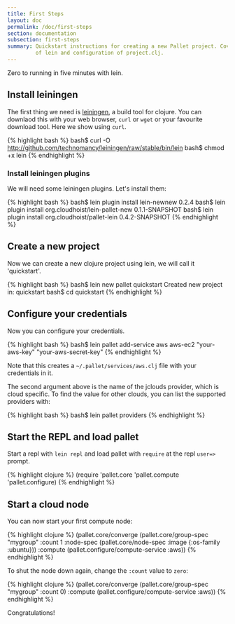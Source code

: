 ```yaml
---
title: First Steps
layout: doc
permalink: /doc/first-steps
section: documentation
subsection: first-steps
summary: Quickstart instructions for creating a new Pallet project. Covers installation
         of lein and configuration of project.clj.
---
```


Zero to running in five minutes with lein.

## Install leiningen

The first thing we need is [leiningen](http://github.com/technomancy/leiningen),
a build tool for clojure. You can downlaod this with your web browser, `curl` or
`wget` or your favourite download tool. Here we show using `curl`.

{% highlight bash %}
bash$ curl -O http://github.com/technomancy/leiningen/raw/stable/bin/lein
bash$ chmod +x lein
{% endhighlight %}

### Install leiningen plugins

We will need some leiningen plugins. Let's install them:

{% highlight bash %}
bash$ lein plugin install lein-newnew 0.2.4
bash$ lein plugin install org.cloudhoist/lein-pallet-new 0.1.1-SNAPSHOT
bash$ lein plugin install org.cloudhoist/pallet-lein 0.4.2-SNAPSHOT
{% endhighlight %}


## Create a new project

Now we can create a new clojure project using lein, we will call it 'quickstart'.

{% highlight bash %}
bash$ lein new pallet quickstart
Created new project in: quickstart
bash$ cd quickstart
{% endhighlight %}

## Configure your credentials

Now you can configure your credentials.

{% highlight bash %}
bash$ lein pallet add-service aws aws-ec2 "your-aws-key" "your-aws-secret-key"
{% endhighlight %}

Note that this creates a `~/.pallet/services/aws.clj` file with your credentials
in it.

The second argument above is the name of the jclouds provider, which is cloud
specific. To find the value for other clouds, you can list the supported
providers with:

{% highlight bash %}
bash$ lein pallet providers
{% endhighlight %}

## Start the REPL and load pallet

Start a repl with `lein repl` and load pallet with `require` at the repl
`user=>` prompt.

{% highlight clojure %}
(require 'pallet.core 'pallet.compute 'pallet.configure)
{% endhighlight %}

## Start a cloud node

You can now start your first compute node:

{% highlight clojure %}
(pallet.core/converge
  (pallet.core/group-spec "mygroup" 
   :count 1
   :node-spec (pallet.core/node-spec :image {:os-family :ubuntu}))
  :compute (pallet.configure/compute-service :aws))
{% endhighlight %}

To shut the node down again, change the `:count` value to `zero`:

{% highlight clojure %}
(pallet.core/converge
  (pallet.core/group-spec "mygroup" :count 0)
  :compute (pallet.configure/compute-service :aws))
{% endhighlight %}

Congratulations!
